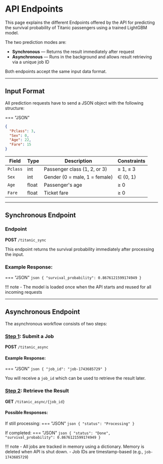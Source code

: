 # API Endpoints

This page explains the different Endpoints offered by the API for predicting the survival probability of Titanic 
passengers using a trained LightGBM model.

The two prediction modes are:

- **Synchronous** — Returns the result immediately after request
- **Asynchronous** — Runs in the background and allows result retrieving via a unique job ID

Both endpoints accept the same input data format.

------

## Input Format

All prediction requests have to send a JSON object with the following structure:

=== "JSON"
```json
{
  "Pclass": 3,
  "Sex": 0,
  "Age": 22,
  "Fare": 15
}
```

| Field  | Type | Description | Constraints |
|--------|------|-------------|-------------|
| `Pclass` | int | Passenger class (1, 2, or 3) | ≥ 1, ≤ 3    |
| `Sex`    | int | Gender (0 = male, 1 = female) | ∈ {0, 1}       |
| `Age`    | float | Passenger's age | ≥ 0         |
| `Fare`   | float | Ticket fare | ≥ 0         |

------

## Synchronous Endpoint

### Endpoint
**POST** `/titanic_sync`

This endpoint returns the survival probability immediately after processing the input.

### Example Response:

=== "JSON"
    ```json
    {
      "survival_probability": 0.8676121599174949
    }
    ```

!!! note
    - The model is loaded once when the API starts and reused for all incoming requests

------

## Asynchronous Endpoint

The asynchronous workflow consists of two steps:

### <ins>Step 1</ins>: Submit a Job

**POST** `/titanic_async`

#### Example Response:

=== "JSON"
    ```json
    {
      "job_id": "job-1743685729"
    }
    ```

You will receive a `job_id` which can be used to retrieve the result later.


### <ins>Step 2</ins>: Retrieve the Result

**GET** `/titanic_async/{job_id}`

#### Possible Responses:

If still processing:
=== "JSON"
    ```json
    {
      "status": "Processing"
    }
    ```

If completed:
=== "JSON"
    ```json
    {
      "status": "Done",
      "survival_probability": 0.8676121599174949
    }
    ```

!!! note
    - All jobs are tracked in memory using a dictionary. Memory is deleted when API is shut down.
    - Job IDs are timestamp-based (e.g., `job-1743685729`)
